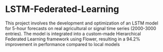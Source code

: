 # LSTM-Federated-Learning
This project involves the development and optimization of an LSTM model for 5-hour forecasts on real agricultural or signal time series (2000-3000 entries). The model is integrated into a custom-made Hierarchical Federated Learning framework using Flower, resulting in a 94.2% improvement in performance compared to local models
